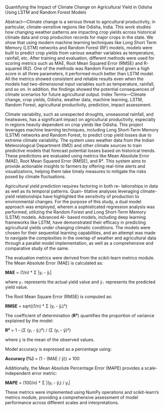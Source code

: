 Quantifying the Impact of Climate Change on
Agricultural Yield in Odisha Using LSTM and
Random Forest Models

Abstract—Climate change is a serious threat to agricultural
productivity, in particular, climate-sensitive regions like Odisha,
India. This work studies how changing weather patterns are
impacting crop yields across historical climate data and crop
production records for major crops in the state. We show that
using modern machine learning techniques like Long Short
Term Memory (LSTM) networks and Random Forest (RF)
models, models were built to predict crop yields from various
weather variables as temperature, rainfall, etc. After training and
evaluation, different methods were used for scoring metrics such
as MAE, Root Mean Squared Error (RMSE) and R-squared (R2).
One of the methods was Random Forest and given a high score
in all three parameters, it performed much better than LSTM
model. All the metrics showed consistent and reliable results
even when the models had two-dimensional input variables such
as temperature, rainfall, and so on. In addition, the findings
showed the potential consequences of climate scenarios for future
agricultural output.
Index Terms—Climate change, crop yields, Odisha, weather
data, machine learning, LSTM, Random Forest, agricultural
productivity, prediction, impact assessment.


Climate variability, such as unexpected droughts, unseasonal rainfall, and heatwaves, has a significant impact on agricultural productivity, especially in regions heavily dependent on crop yields like Odisha. This project leverages machine learning techniques, including Long Short-Term Memory (LSTM) networks and Random Forest, to predict crop yield losses due to extreme climate variability. The system uses weather data from the Indian Meteorological Department (IMD) and other climate sources to train predictive models that forecast potential losses based on historical trends. These predictions are evaluated using metrics like Mean Absolute Error (MAE), Root Mean Squared Error (RMSE), and R². This system aims to provide actionable insights to farmers by offering real-time alerts and visualizations, helping them take timely measures to mitigate the risks posed by climate fluctuations.

Agricultural yield prediction requires factoring in both re-
lationships in data as well as its temporal patterns. Quan-
titative analyses leveraging climate-yield relationships have
highlighted the sensitivity of production to environmental
changes. For the purpose of this study, a dual model
approach was employed, wherein a sophisticated regression
analysis was performed, utilizing the Random Forest and
Long Short-Term Memory (LSTM) models. Advanced AI-
based models, including deep learning frameworks like LSTM,
have demonstrated their efficacy in predicting agricultural
yields under changing climatic conditions. The models
were chosen for their sequential learning capabilities, and an
attempt was made to navigate the complexities in the overlap
of weather and agricultural data through a parallel model
implementation, as well as a comprehensive and comparative
study of the same.

The evaluation metrics were derived from the scikit-learn metrics module. The Mean Absolute Error (MAE) is calculated as:  

**MAE** = (1/n) * Σ |yᵢ - ŷᵢ|  

where `yᵢ` represents the actual yield value and `ŷᵢ` represents the predicted yield value.  

The Root Mean Square Error (RMSE) is computed as:  

**RMSE** = sqrt((1/n) * Σ (yᵢ - ŷᵢ)²)  

The coefficient of determination (**R²**) quantifies the proportion of variance explained by the model:  

**R²** = 1 - (Σ (yᵢ - ŷᵢ)²) / (Σ (yᵢ - ȳ)²)  

where `ȳ` is the mean of the observed values.  

Model accuracy is expressed as a percentage using:  

**Accuracy (%)** = (1 - (MAE / ȳ)) × 100  

Additionally, the Mean Absolute Percentage Error (MAPE) provides a scale-independent error metric:  

**MAPE** = (100/n) * Σ |(yᵢ - ŷᵢ) / yᵢ|  

These metrics were implemented using NumPy operations and scikit-learn’s metrics module, providing a comprehensive assessment of model performance across different scales and interpretations.
